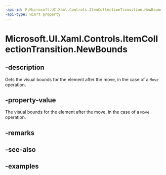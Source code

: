 ```yaml
---
-api-id: P:Microsoft.UI.Xaml.Controls.ItemCollectionTransition.NewBounds
-api-type: winrt property
---
```


# Microsoft.UI.Xaml.Controls.ItemCollectionTransition.NewBounds

<!--
public Windows.Foundation.Rect NewBounds { get; }
-->


## -description

Gets the visual bounds for the element after the move, in the case of a `Move` operation.

## -property-value

The visual bounds for the element after the move, in the case of a `Move` operation.

## -remarks

## -see-also

## -examples


